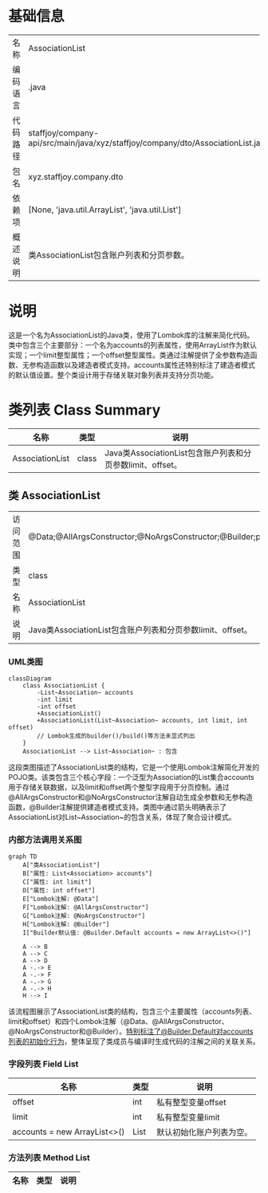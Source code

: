 # 基础信息

|      |      |
|------|------|
| 名称 | AssociationList |
| 编码语言 | .java |
| 代码路径 | staffjoy/company-api/src/main/java/xyz/staffjoy/company/dto/AssociationList.java |
| 包名 | xyz.staffjoy.company.dto |
| 依赖项 | [None, 'java.util.ArrayList', 'java.util.List'] |
| 概述说明 | 类AssociationList包含账户列表和分页参数。 |

# 说明

这是一个名为AssociationList的Java类，使用了Lombok库的注解来简化代码。类中包含三个主要部分：一个名为accounts的列表属性，使用ArrayList作为默认实现；一个limit整型属性；一个offset整型属性。类通过注解提供了全参数构造函数、无参构造函数以及建造者模式支持。accounts属性还特别标注了建造者模式的默认值设置。整个类设计用于存储关联对象列表并支持分页功能。

# 类列表 Class Summary

| 名称   | 类型  | 说明 |
|-------|------|-------------|
| AssociationList | class | Java类AssociationList包含账户列表和分页参数limit、offset。 |



## 类 AssociationList

|      |      |
|------|------|
| 访问范围 | @Data;@AllArgsConstructor;@NoArgsConstructor;@Builder;public |
| 类型 | class |
| 名称 | AssociationList |
| 说明 | Java类AssociationList包含账户列表和分页参数limit、offset。 |


### UML类图

```mermaid
classDiagram
    class AssociationList {
        -List~Association~ accounts
        -int limit
        -int offset
        +AssociationList()
        +AssociationList(List~Association~ accounts, int limit, int offset)
        // Lombok生成的builder()/build()等方法未显式列出
    }
    AssociationList --> List~Association~ : 包含
```

这段类图描述了AssociationList类的结构，它是一个使用Lombok注解简化开发的POJO类。该类包含三个核心字段：一个泛型为Association的List集合accounts用于存储关联数据，以及limit和offset两个整型字段用于分页控制。通过@AllArgsConstructor和@NoArgsConstructor注解自动生成全参数和无参构造函数，@Builder注解提供建造者模式支持。类图中通过箭头明确表示了AssociationList对List~Association~的包含关系，体现了聚合设计模式。


### 内部方法调用关系图

```mermaid
graph TD
    A["类AssociationList"]
    B["属性: List<Association> accounts"]
    C["属性: int limit"]
    D["属性: int offset"]
    E["Lombok注解: @Data"]
    F["Lombok注解: @AllArgsConstructor"]
    G["Lombok注解: @NoArgsConstructor"]
    H["Lombok注解: @Builder"]
    I["Builder默认值: @Builder.Default accounts = new ArrayList<>()"]

    A --> B
    A --> C
    A --> D
    A -.-> E
    A -.-> F
    A -.-> G
    A -.-> H
    H --> I
```

该流程图展示了AssociationList类的结构，包含三个主要属性（accounts列表、limit和offset）和四个Lombok注解（@Data、@AllArgsConstructor、@NoArgsConstructor和@Builder）。特别标注了@Builder.Default对accounts列表的初始化行为，整体呈现了类成员与编译时生成代码的注解之间的关联关系。

### 字段列表 Field List

| 名称  | 类型  | 说明 |
|-------|-------|------|
| offset | int | 私有整型变量offset |
| limit | int | 私有整型变量limit |
| accounts = new ArrayList<>() | List<Association> | 默认初始化账户列表为空。 |

### 方法列表 Method List

| 名称  | 类型  | 说明 |
|-------|-------|------|




